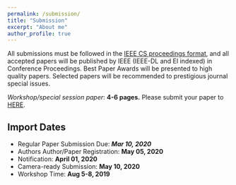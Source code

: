 ```yaml
---
permalink: /submission/
title: "Submission"
excerpt: "About me"
author_profile: true
---
```


All submissions must be followed in the [IEEE CS proceedings format](https://www.ieee.org/conferences/publishing/templates.html), and all accepted papers will be published by IEEE (IEEE-DL and EI indexed) in Conference Proceedings. Best Paper Awards will be presented to high quality papers. Selected papers will be recommended to prestigious journal special issues.

_Workshop/special session paper_: **4-6 pages.**
Please submit your paper to [HERE](https://www.edas.info/newPaper.php?c=26908&track=99768).

## Import Dates

* Regular Paper Submission Due: _**Mar 10, 2020**_
* Authors Author/Paper Registration: **May 05, 2020**
* Notification: **April 01, 2020**
* Camera-ready Submission: **May 10, 2020**
* Workshop Time: **Aug 5-8, 2019**